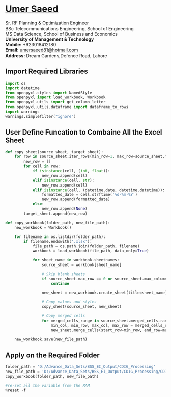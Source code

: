 #  [Umer Saeed](https://www.linkedin.com/in/engumersaeed/)
Sr. RF Planning & Optimization Engineer<br>
BSc Telecommunications Engineering, School of Engineering<br>
MS Data Science, School of Business and Economics<br>
**University of Management & Technology**<br>
**Mobile:**     +923018412180<br>
**Email:**  umersaeed81@hotmail.com<br>
**Address:** Dream Gardens,Defence Road, Lahore<br>

## Import Required Libraries


```python
import os
import datetime
from openpyxl.styles import NamedStyle
from openpyxl import load_workbook, Workbook
from openpyxl.utils import get_column_letter
from openpyxl.utils.dataframe import dataframe_to_rows
import warnings
warnings.simplefilter("ignore")
```

## User Define Funcation to Combaine All the Excel Sheet


```python
def copy_sheet(source_sheet, target_sheet):
    for row in source_sheet.iter_rows(min_row=1, max_row=source_sheet.max_row, min_col=1, max_col=source_sheet.max_column, values_only=True):
        new_row = []
        for cell in row:
            if isinstance(cell, (int, float)):
                new_row.append(cell)
            elif isinstance(cell, str):
                new_row.append(cell)
            elif isinstance(cell, (datetime.date, datetime.datetime)):
                formatted_date = cell.strftime('%d-%m-%Y')
                new_row.append(formatted_date)
            else:
                new_row.append(None)
        target_sheet.append(new_row)

def copy_workbook(folder_path, new_file_path):
    new_workbook = Workbook()

    for filename in os.listdir(folder_path):
        if filename.endswith('.xlsx'):
            file_path = os.path.join(folder_path, filename)
            workbook = load_workbook(file_path, data_only=True)

            for sheet_name in workbook.sheetnames:
                source_sheet = workbook[sheet_name]

                # Skip blank sheets
                if source_sheet.max_row == 0 or source_sheet.max_column == 0:
                    continue

                new_sheet = new_workbook.create_sheet(title=sheet_name)

                # Copy values and styles
                copy_sheet(source_sheet, new_sheet)

                # Copy merged cells
                for merged_cells_range in source_sheet.merged_cells.ranges:
                    min_col, min_row, max_col, max_row = merged_cells_range.min_col, merged_cells_range.min_row, merged_cells_range.max_col, merged_cells_range.max_row
                    new_sheet.merge_cells(start_row=min_row, end_row=max_row, start_column=min_col, end_column=max_col)

    new_workbook.save(new_file_path)
```

## Apply on the Required Folder


```python
folder_path = 'D:/Advance_Data_Sets/BSS_EI_Output/CDIG_Processing'
new_file_path = 'D:/Advance_Data_Sets/BSS_EI_Output/CDIG_Processing/CDIG_Analysis.xlsx'
copy_workbook(folder_path, new_file_path)
```


```python
#re-set all the variable from the RAM
%reset -f
```

